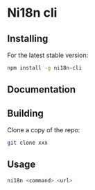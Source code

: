 # Ni18n cli

## Installing

For the latest stable version:

```bash
npm install -g ni18n-cli
```

## Documentation

## Building

Clone a copy of the repo:

```bash
git clone xxx
```

## Usage

```bash
ni18n <command> <url>
```
